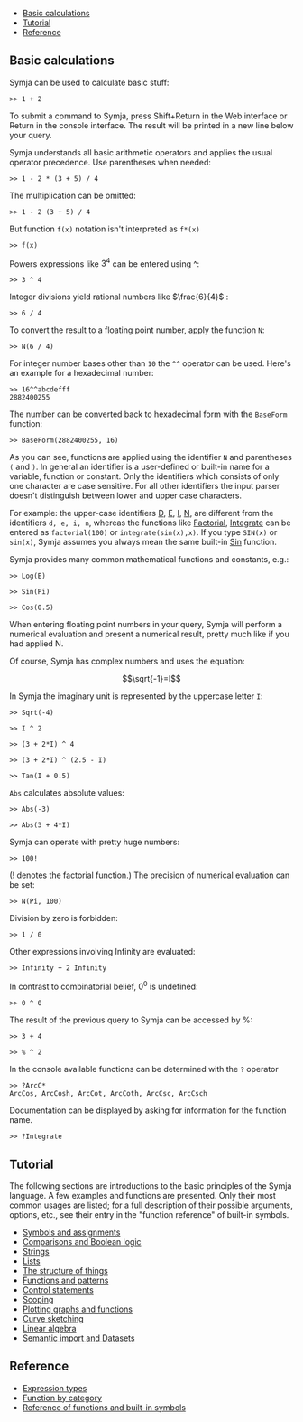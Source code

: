  
- [Basic calculations](#basic-calculations) 
- [Tutorial](#tutorial) 
- [Reference](#reference) 

## Basic calculations

Symja can be used to calculate basic stuff:

```
>> 1 + 2
```

To submit a command to Symja, press Shift+Return in the Web interface or Return in the console interface. The result will be printed in a new line below your query.

Symja understands all basic arithmetic operators and applies the usual operator precedence. Use parentheses when needed:

```
>> 1 - 2 * (3 + 5) / 4
```

The multiplication can be omitted:

```
>> 1 - 2 (3 + 5) / 4
```

But function `f(x)` notation isn't interpreted as `f*(x)`

```
>> f(x)
```

Powers expressions like ${3}^{4}$ can be entered using ^:

```
>> 3 ^ 4
```

Integer divisions yield rational numbers like $\frac{6}{4}$ :

```
>> 6 / 4
```

To convert the result to a floating point number, apply the function `N`:

```
>> N(6 / 4)
```

For integer number bases other than `10` the `^^` operator can be used. Here's an example for a hexadecimal number:

```
>> 16^^abcdefff
2882400255
```

The number can be converted back to hexadecimal form with the `BaseForm` function:

```
>> BaseForm(2882400255, 16)
```

As you can see, functions are applied using the identifier `N` and parentheses `(` and `)`. 
In general an identifier is a user-defined or built-in name for a variable, function or constant. 
Only the identifiers which consists of only one character are case sensitive. 
For all other identifiers the input parser doesn't distinguish between lower and upper case characters.

For example: the upper-case identifiers [D](functions/D.md), [E](functions/E.md), [I](functions/I.md), [N](functions/N.md), 
are different from the identifiers `d, e, i, n`, whereas the 
functions like [Factorial](functions/Factorial.md), [Integrate](functions/Integrate.md) can be entered as 
`factorial(100)` or `integrate(sin(x),x)`. If you type `SIN(x)` or `sin(x)`, 
Symja assumes you always mean the same built-in [Sin](functions/Sin.md) function.  

Symja provides many common mathematical functions and constants, e.g.:

```
>> Log(E)

>> Sin(Pi)

>> Cos(0.5)
```

When entering floating point numbers in your query, Symja will perform a numerical evaluation and present a numerical result, pretty much like if you had applied N.

Of course, Symja has complex numbers and uses the equation:

$$\sqrt{-1}=I$$

In Symja the imaginary unit is represented by the uppercase letter `I`:

```
>> Sqrt(-4)

>> I ^ 2

>> (3 + 2*I) ^ 4

>> (3 + 2*I) ^ (2.5 - I)

>> Tan(I + 0.5)
```

`Abs` calculates absolute values:

```
>> Abs(-3)

>> Abs(3 + 4*I)
```

Symja can operate with pretty huge numbers:

```
>> 100!
```

(! denotes the factorial function.) The precision of numerical evaluation can be set:

```
>> N(Pi, 100)
```

Division by zero is forbidden:

```
>> 1 / 0
```

Other expressions involving Infinity are evaluated:

```
>> Infinity + 2 Infinity
```

In contrast to combinatorial belief, ${0}^{0}$ is undefined:

```
>> 0 ^ 0
```

The result of the previous query to Symja can be accessed by %:

```
>> 3 + 4

>> % ^ 2
```

In the console available functions can be determined with the `?` operator

```
>> ?ArcC*
ArcCos, ArcCosh, ArcCot, ArcCoth, ArcCsc, ArcCsch
```

Documentation can be displayed by asking for information for the function name.

```
>> ?Integrate
```

## Tutorial

The following sections are introductions to the basic principles of the Symja language. 
A few examples and functions are presented. Only their most common usages are listed; 
for a full description of their possible arguments, options, etc., see their entry in the "function reference" of built-in symbols.

* [Symbols and assignments](02-symbols-and-assignments.md)
* [Comparisons and Boolean logic](03-comparisons-and-boolean-logic.md)
* [Strings](04-strings.md)
* [Lists](05-lists.md)
* [The structure of things](06-the-structure-of-things.md)
* [Functions and patterns](07-functions-and-patterns.md)
* [Control statements](08-control-statements.md)
* [Scoping](09-scoping.md)
* [Plotting graphs and functions](10-plotting.md)
* [Curve sketching](11-curve-sketching.md)
* [Linear algebra](12-linear-algebra.md)
* [Semantic import and Datasets](20-semantic-import.md)

## Reference

* [Expression types](97-expression-types.md) 
* [Function by category](98-function-by-category.md)
* [Reference of functions and built-in symbols](99-function-reference.md)
